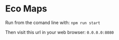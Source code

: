# Eco Maps

Run from the comand line with:
```npm run start```

Then visit this url in your web browser:
```0.0.0.0:8080```